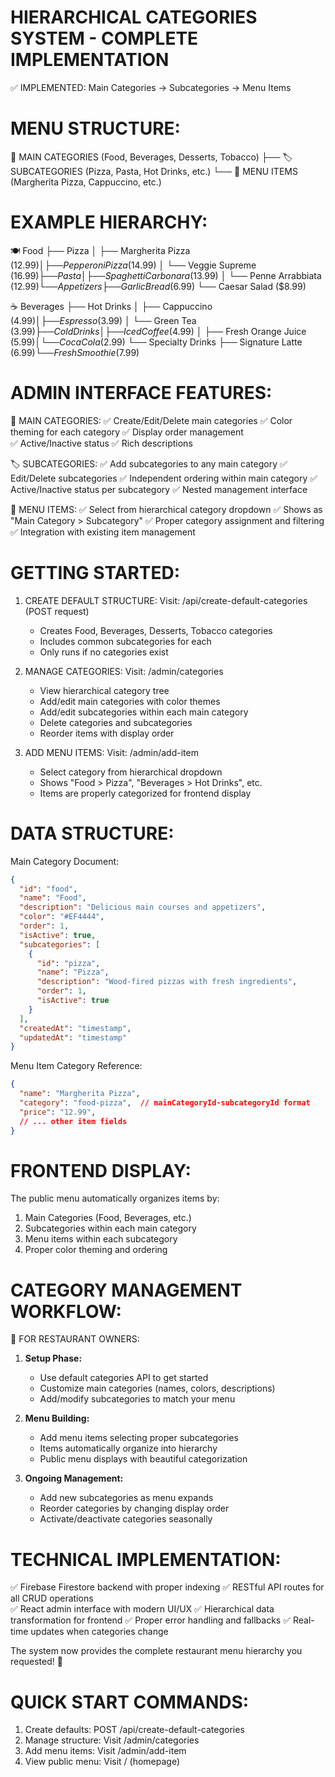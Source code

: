 HIERARCHICAL CATEGORIES SYSTEM - COMPLETE IMPLEMENTATION
======================================================

✅ IMPLEMENTED: Main Categories → Subcategories → Menu Items

MENU STRUCTURE:
==============

📁 MAIN CATEGORIES (Food, Beverages, Desserts, Tobacco)
├── 🏷️ SUBCATEGORIES (Pizza, Pasta, Hot Drinks, etc.)
    └── 🍕 MENU ITEMS (Margherita Pizza, Cappuccino, etc.)

EXAMPLE HIERARCHY:
=================

🍽️ Food
├── Pizza
│   ├── Margherita Pizza ($12.99)
│   ├── Pepperoni Pizza ($14.99)
│   └── Veggie Supreme ($16.99)
├── Pasta
│   ├── Spaghetti Carbonara ($13.99)
│   └── Penne Arrabbiata ($12.99)
└── Appetizers
    ├── Garlic Bread ($6.99)
    └── Caesar Salad ($8.99)

☕ Beverages
├── Hot Drinks
│   ├── Cappuccino ($4.99)
│   ├── Espresso ($3.99)
│   └── Green Tea ($3.99)
├── Cold Drinks
│   ├── Iced Coffee ($4.99)
│   ├── Fresh Orange Juice ($5.99)
│   └── Coca Cola ($2.99)
└── Specialty Drinks
    ├── Signature Latte ($6.99)
    └── Fresh Smoothie ($7.99)

ADMIN INTERFACE FEATURES:
========================

🎨 MAIN CATEGORIES:
✅ Create/Edit/Delete main categories
✅ Color theming for each category
✅ Display order management  
✅ Active/Inactive status
✅ Rich descriptions

🏷️ SUBCATEGORIES:
✅ Add subcategories to any main category
✅ Edit/Delete subcategories
✅ Independent ordering within main category
✅ Active/Inactive status per subcategory
✅ Nested management interface

🍕 MENU ITEMS:
✅ Select from hierarchical category dropdown
✅ Shows as "Main Category > Subcategory"
✅ Proper category assignment and filtering
✅ Integration with existing item management

GETTING STARTED:
===============

1. CREATE DEFAULT STRUCTURE:
   Visit: /api/create-default-categories (POST request)
   - Creates Food, Beverages, Desserts, Tobacco categories
   - Includes common subcategories for each
   - Only runs if no categories exist

2. MANAGE CATEGORIES:
   Visit: /admin/categories
   - View hierarchical category tree
   - Add/edit main categories with color themes
   - Add/edit subcategories within each main category
   - Delete categories and subcategories
   - Reorder items with display order

3. ADD MENU ITEMS:
   Visit: /admin/add-item
   - Select category from hierarchical dropdown
   - Shows "Food > Pizza", "Beverages > Hot Drinks", etc.
   - Items are properly categorized for frontend display

DATA STRUCTURE:
==============

Main Category Document:
```json
{
  "id": "food",
  "name": "Food",
  "description": "Delicious main courses and appetizers",
  "color": "#EF4444",
  "order": 1,
  "isActive": true,
  "subcategories": [
    {
      "id": "pizza", 
      "name": "Pizza",
      "description": "Wood-fired pizzas with fresh ingredients",
      "order": 1,
      "isActive": true
    }
  ],
  "createdAt": "timestamp",
  "updatedAt": "timestamp"
}
```

Menu Item Category Reference:
```json
{
  "name": "Margherita Pizza",
  "category": "food-pizza",  // mainCategoryId-subcategoryId format
  "price": "12.99",
  // ... other item fields
}
```

FRONTEND DISPLAY:
================

The public menu automatically organizes items by:
1. Main Categories (Food, Beverages, etc.)
2. Subcategories within each main category  
3. Menu items within each subcategory
4. Proper color theming and ordering

CATEGORY MANAGEMENT WORKFLOW:
============================

🎯 FOR RESTAURANT OWNERS:

1. **Setup Phase:**
   - Use default categories API to get started
   - Customize main categories (names, colors, descriptions)
   - Add/modify subcategories to match your menu

2. **Menu Building:**
   - Add menu items selecting proper subcategories
   - Items automatically organize into hierarchy
   - Public menu displays with beautiful categorization

3. **Ongoing Management:**
   - Add new subcategories as menu expands
   - Reorder categories by changing display order
   - Activate/deactivate categories seasonally

TECHNICAL IMPLEMENTATION:
========================

✅ Firebase Firestore backend with proper indexing
✅ RESTful API routes for all CRUD operations  
✅ React admin interface with modern UI/UX
✅ Hierarchical data transformation for frontend
✅ Proper error handling and fallbacks
✅ Real-time updates when categories change

The system now provides the complete restaurant menu hierarchy you requested! 🚀

QUICK START COMMANDS:
====================

1. Create defaults: POST /api/create-default-categories
2. Manage structure: Visit /admin/categories  
3. Add menu items: Visit /admin/add-item
4. View public menu: Visit / (homepage)
